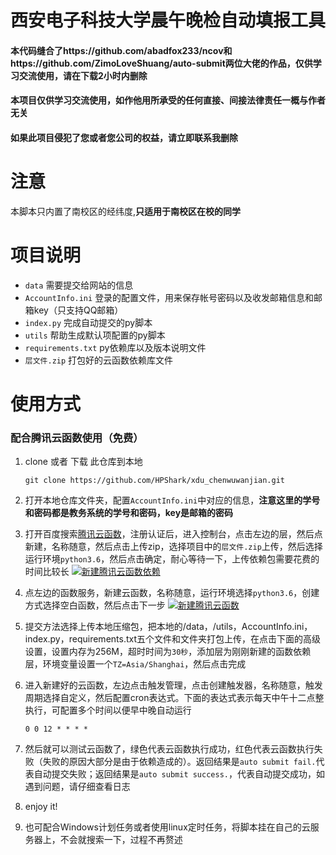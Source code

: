 # 西安电子科技大学晨午晚检自动填报工具

#### 本代码缝合了https://github.com/abadfox233/ncov和https://github.com/ZimoLoveShuang/auto-submit两位大佬的作品，仅供学习交流使用，请在下载2小时内删除

#### 本项目仅供学习交流使用，如作他用所承受的任何直接、间接法律责任一概与作者无关

#### 如果此项目侵犯了您或者您公司的权益，请立即联系我删除



# 注意

本脚本只内置了南校区的经纬度,**只适用于南校区在校的同学**



# 项目说明

- `data` 需要提交给网站的信息
- `AccountInfo.ini` 登录的配置文件，用来保存帐号密码以及收发邮箱信息和邮箱key（只支持QQ邮箱）
- `index.py` 完成自动提交的py脚本
- `utils` 帮助生成默认项配置的py脚本
- `requirements.txt` py依赖库以及版本说明文件
- `层文件.zip` 打包好的云函数依赖库文件



# 使用方式

### 配合腾讯云函数使用（免费）

1. clone 或者 下载 此仓库到本地

   ```
   git clone https://github.com/HPShark/xdu_chenwuwanjian.git
   ```

2. 打开本地仓库文件夹，配置`AccountInfo.ini`中对应的信息，**注意这里的学号和密码都是教务系统的学号和密码，key是邮箱的密码**

3. 打开百度搜索[腾讯云函数](https://console.cloud.tencent.com/scf/index?rid=1)，注册认证后，进入控制台，点击左边的层，然后点新建，名称随意，然后点击上传zip，选择项目中的`层文件.zip`上传，然后选择运行环境`python3.6`，然后点击确定，耐心等待一下，上传依赖包需要花费的时间比较长 [![新建腾讯云函数依赖](https://github.com/ZimoLoveShuang/auto-submit/raw/master/screenshots/ed6044e6.png)](https://github.com/ZimoLoveShuang/auto-submit/blob/master/screenshots/ed6044e6.png)

4. 点左边的函数服务，新建云函数，名称随意，运行环境选择`python3.6`，创建方式选择空白函数，然后点击下一步 [![新建腾讯云函数](https://github.com/ZimoLoveShuang/auto-submit/raw/master/screenshots/a971478e.png)](https://github.com/ZimoLoveShuang/auto-submit/blob/master/screenshots/a971478e.png)

5. 提交方法选择上传本地压缩包，把本地的/data，/utils，AccountInfo.ini，index.py，requirements.txt五个文件和文件夹打包上传，在点击下面的高级设置，设置内存为256M，超时时间为`30秒`，添加层为刚刚新建的函数依赖层，环境变量设置一个`TZ=Asia/Shanghai`，然后点击完成

6. 进入新建好的云函数，左边点击触发管理，点击创建触发器，名称随意，触发周期选择自定义，然后配置cron表达式。下面的表达式表示每天中午十二点整执行，可配置多个时间以便早中晚自动运行

   ```
   0 0 12 * * * *
   ```

7. 然后就可以测试云函数了，绿色代表云函数执行成功，红色代表云函数执行失败（失败的原因大部分是由于依赖造成的）。返回结果是`auto submit fail.`代表自动提交失败；返回结果是`auto submit success.`，代表自动提交成功，如遇到问题，请仔细查看日志

8. enjoy it!

9. 也可配合Windows计划任务或者使用linux定时任务，将脚本挂在自己的云服务器上，不会就搜索一下，过程不再赘述

#### 

